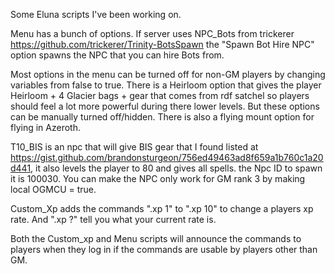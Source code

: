 Some Eluna scripts I've been working on.

Menu has a bunch of options. If server uses NPC_Bots from trickerer https://github.com/trickerer/Trinity-BotsSpawn the "Spawn Bot Hire NPC" option spawns the NPC that you can hire Bots from.

Most options in the menu can be turned off for non-GM players by changing variables from false to true.
There is a Heirloom option that gives the player Heirloom + 4 Glacier bags + gear that comes from rdf satchel so players should feel a lot more powerful during there lower levels. But these options can be manually turned off/hidden.
There is also a flying mount option for flying in Azeroth.

T10_BIS is an npc that will give BIS gear that I found listed at https://gist.github.com/brandonsturgeon/756ed49463ad8f659a1b760c1a20d441, it also levels the player to 80 and gives all spells.
the Npc ID to spawn it is 100030. You can make the NPC only work for GM rank 3 by making local OGMCU = true.

Custom_Xp adds the commands ".xp 1" to ".xp 10" to change a players xp rate. And ".xp ?" tell you what your current rate is.

Both the Custom_xp and Menu scripts will announce the commands to players when they log in if the commands are usable by players other than GM.